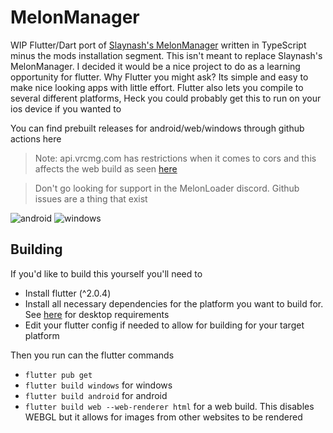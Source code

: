 # MelonManager

WIP Flutter/Dart port of [Slaynash's MelonManager](https://github.com/Slaynash/MelonManager/) written in TypeScript minus the mods installation segment.
This isn't meant to replace Slaynash's MelonManager. I decided it would be a nice project to do as a learning opportunity for flutter. 
Why Flutter you might ask? Its simple and easy to make nice looking apps with little effort. Flutter also lets you compile to several different platforms,
Heck you could probably get this to run on your ios device if you wanted to

You can find prebuilt releases for android/web/windows through github actions here

> Note: api.vrcmg.com has restrictions when it comes to cors and this affects the web build as seen [here](https://melonmanagerdemo.glitch.me)

> Don't go looking for support in the MelonLoader discord. Github issues are a thing that exist


![android](https://i.imgur.com/Ofa9DNV.gif)
![windows](https://i.imgur.com/wi35B1J.gif)
 
## Building
If you'd like to build this yourself you'll need to 
- Install flutter (^2.0.4)
- Install all necessary dependencies for the platform you want to build for. See [here](https://flutter.dev/desktop#requirements) for desktop requirements
- Edit your flutter config if needed to allow for building for your target platform

Then you run can the flutter commands
- `flutter pub get`
- `flutter build windows` for windows
- `flutter build android` for android
- `flutter build web --web-renderer html` for a web build. This disables WEBGL but it allows for images from other websites to be rendered
